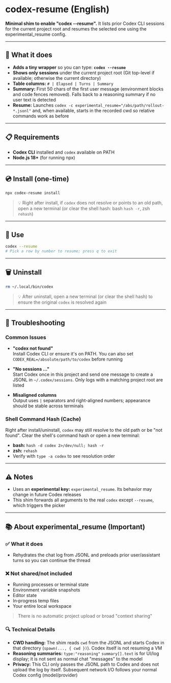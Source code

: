# codex-resume (English)

**Minimal shim to enable "codex --resume".** It lists prior Codex CLI sessions for the current project root and resumes the selected one using the experimental_resume config.

---

## 📌 What it does

- **Adds a tiny wrapper** so you can type: **`codex --resume`**
- **Shows only sessions** under the current project root (Git top-level if available; otherwise the current directory)
- **Table columns:** `# | Elapsed | Turns | Summary`
- **Summary:** First 50 chars of the first user message (environment blocks and code fences removed). Falls back to a reasoning summary if no user text is detected
- **Resume:** Launches `codex -c experimental_resume="/abs/path/rollout-*.jsonl"` and, when available, starts in the recorded cwd so relative commands work as before

---

## 📋 Requirements

- **Codex CLI** installed and `codex` available on PATH
- **Node.js 18+** (for running npx)

---

## 💿 Install (one-time)

```bash
npx codex-resume install
```

> 💡 Right after install, if `codex` does not resolve or points to an old path, open a new terminal (or clear the shell hash: bash `hash -r`, zsh `rehash`)

---

## 🎯 Use

```bash
codex --resume
# Pick a row by number to resume; press q to exit
```

---

## 🗑️ Uninstall

```bash
rm ~/.local/bin/codex
```

> 💡 After uninstall, open a new terminal (or clear the shell hash) to ensure the original `codex` is resolved again

---

## 🔧 Troubleshooting

### Common Issues

- **"codex not found"**  
  Install Codex CLI or ensure it's on PATH. You can also set `CODEX_REAL=/absolute/path/to/codex` before running

- **"No sessions …"**  
  Start Codex once in this project and send one message to create a JSONL in `~/.codex/sessions`. Only logs with a matching project root are listed

- **Misaligned columns**  
  Output uses `|` separators and right-aligned numbers; appearance should be stable across terminals

### Shell Command Hash (Cache)

Right after install/uninstall, `codex` may still resolve to the old path or be "not found". Clear the shell's command hash or open a new terminal:

- **bash:** `hash -d codex 2>/dev/null; hash -r`
- **zsh:** `rehash`
- Verify with `type -a codex` to see resolution order

---

## ⚠️ Notes

- Uses an **experimental key:** `experimental_resume`. Its behavior may change in future Codex releases
- This shim forwards all arguments to the real `codex` except `--resume`, which triggers the picker

---

## 📚 About experimental_resume (Important)

### ✅ What it does
- Rehydrates the chat log from JSONL and preloads prior user/assistant turns so you can continue the thread

### ❌ Not shared/not included
- Running processes or terminal state
- Environment variable snapshots
- Editor state
- In‑progress temp files
- Your entire local workspace

> There is no automatic project upload or broad "context sharing"

### 🔍 Technical Details

- **CWD handling:** The shim reads `cwd` from the JSONL and starts Codex in that directory (`spawn(..., { cwd })`). Codex itself is not resuming a VM
- **Reasoning summaries:** `type:"reasoning"` `summary[].text` is for UI/log display; it is not sent as normal chat "messages" to the model
- **Privacy:** This CLI only passes the JSONL path to Codex and does not upload the log by itself. Subsequent network I/O follows your normal Codex config (model/provider)
